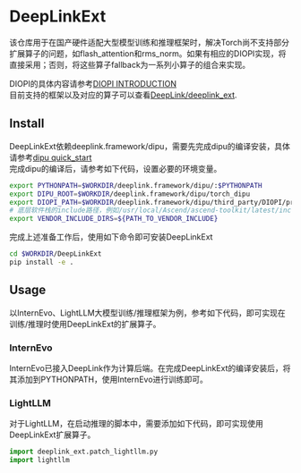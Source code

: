 # DeepLinkExt
该仓库用于在国产硬件适配大型模型训练和推理框架时，解决Torch尚不支持部分扩展算子的问题，如flash_attention和rms_norm。如果有相应的DIOPI实现，将直接采用；否则，将这些算子fallback为一系列小算子的组合来实现。

DIOPI的具体内容请参考[DIOPI INTRODUCTION](https://deeplink.readthedocs.io/zh-cn/latest/doc/DIOPI/Introduction.html)  
目前支持的框架以及对应的算子可以查看[DeepLink/deeplink_ext](https://github.com/DeepLink-org/DeepLinkExt/tree/main/deeplink_ext).

## Install
DeepLinkExt依赖deeplink.framework/dipu，需要先完成dipu的编译安装，具体请参考[dipu quick_start](https://deeplink.readthedocs.io/zh-cn/latest/doc/DIPU/quick_start.html)  
完成dipu的编译后，请参考如下代码，设置必要的环境变量。
```bash
export PYTHONPATH=$WORKDIR/deeplink.framework/dipu/:$PYTHONPATH
export DIPU_ROOT=$WORKDIR/deeplink.framework/dipu/torch_dipu
export DIOPI_PATH=$WORKDIR/deeplink.framework/dipu/third_party/DIOPI/proto
# 底层软件栈的include路径，例如/usr/local/Ascend/ascend-toolkit/latest/include
export VENDOR_INCLUDE_DIRS=${PATH_TO_VENDOR_INCLUDE} 
```

完成上述准备工作后，使用如下命令即可安装DeepLinkExt
```bash
cd $WORKDIR/DeepLinkExt
pip install -e .
```

## Usage
以InternEvo、LightLLM大模型训练/推理框架为例，参考如下代码，即可实现在训练/推理时使用DeepLinkExt的扩展算子。
### InternEvo
InternEvo已接入DeepLink作为计算后端。在完成DeepLinkExt的编译安装后，将其添加到PYTHONPATH，使用InternEvo进行训练即可。
### LightLLM
对于LightLLM，在启动推理的脚本中，需要添加如下代码，即可实现使用DeepLinkExt扩展算子。
```python
import deeplink_ext.patch_lightllm.py
import lightllm
```